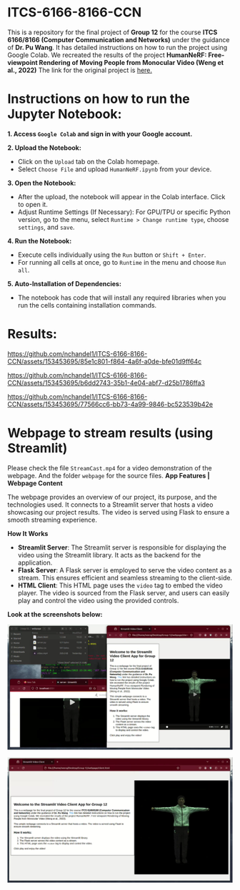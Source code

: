 # ITCS-6166-8166-CCN
This is a repository for the final project of **Group 12** for the course **ITCS 6166/8166 (Computer Communication and Networks)** under the guidance of **Dr. Pu Wang**. It has detailed instructions on how to run the project using Google Colab.
We recreated the results of the project **HumanNeRF: Free-viewpoint Rendering of Moving People from Monocular Video (Weng et al., 2022)**
The link for the original project is [here.](https://grail.cs.washington.edu/projects/humannerf/)

# Instructions on how to run the Jupyter Notebook:
**1. Access ```Google Colab``` and sign in with your Google account.**

**2. Upload the Notebook:**
  - Click on the ```Upload``` tab on the Colab homepage.
  - Select ```Choose File``` and upload ```HumanNeRF.ipynb``` from your device.

**3. Open the Notebook:**
  - After the upload, the notebook will appear in the Colab interface. Click to open it.
  - Adjust Runtime Settings (If Necessary): For GPU/TPU or specific Python version, go to the menu, select ```Runtime > Change runtime type```, choose ```settings```, and ```save```.

**4. Run the Notebook:**
  - Execute cells individually using the ```Run``` button or ```Shift + Enter```.
  - For running all cells at once, go to ```Runtime``` in the menu and choose ```Run all```.

**5. Auto-Installation of Dependencies:**
  - The notebook has code that will install any required libraries when you run the cells containing installation commands.


# Results:


https://github.com/nchandel1/ITCS-6166-8166-CCN/assets/153453695/85e1c801-f864-4a6f-a0de-bfe01d9ff64c



https://github.com/nchandel1/ITCS-6166-8166-CCN/assets/153453695/b6dd2743-35b1-4e04-abf7-d25b1786ffa3



https://github.com/nchandel1/ITCS-6166-8166-CCN/assets/153453695/77566cc6-bb73-4a99-9846-bc523539b42e



# Webpage to stream results (using Streamlit)

Please check the file ```StreamCast.mp4``` for a video demonstration of the webpage. And the folder ```webpage``` for the source files.
**App Features | Webpage Content**

The webpage provides an overview of our project, its purpose, and the technologies used. It connects to a Streamlit server that hosts a video showcasing our project results. The video is served using Flask to ensure a smooth streaming experience.

**How It Works**
- **Streamlit Server**: The Streamlit server is responsible for displaying the video using the Streamlit library. It acts as the backend for the application.
- **Flask Server**: A Flask server is employed to serve the video content as a stream. This ensures efficient and seamless streaming to the client-side.
- **HTML Client**: This HTML page uses the ```video``` tag to embed the video player. The video is sourced from the Flask server, and users can easily play and control the video using the provided controls.

**Look at the screenshots below:**

![alt text](https://github.com/nchandel1/ITCS-6166-8166-CCN/blob/main/Screenshot%201.png)



![alt text](https://github.com/nchandel1/ITCS-6166-8166-CCN/blob/main/Screenshot%202.png)


